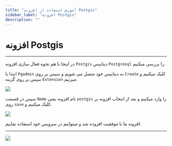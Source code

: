 ```yaml
---
title: "آموزش استفاده از افزونه Postgis"
sidebar_label: "افزونه Postgis"
description: ""
---
```


# افزونه Postgis
---

در اینجا با هم نحوه فعال سازی افزونه `Postgis` دیتابیس `Postgresql` را بررسی میکنیم. 

ابتدا با `Pgadmin` به دیتابیس خود متصل می شویم و سپس بر روی `Create` کلیک میکنیم و سپس بر روی گزینه `Extension` میزنیم.

![](https://s1.chabokan.net/docs/images/postgist-docs-1.jpg)

سپس در قسمت `Name` نام افزونه یعنی `postgis` را وارد میکنیم و بعد از انتخاب افزونه بر روی `save` کلیک میکنیم و.

![](https://s1.chabokan.net/docs/images/postgist-docs-2.jpg)

افزونه ما با موفقیت افزوده شد و میتوانیم در سرویس خود استفاده نماییم.

---
<a href="https://hub.chabokan.net/fa/services/create/postgresql" ><img src="https://s1.chabokan.net/docs/images/postgresql-banner.png" /></a>